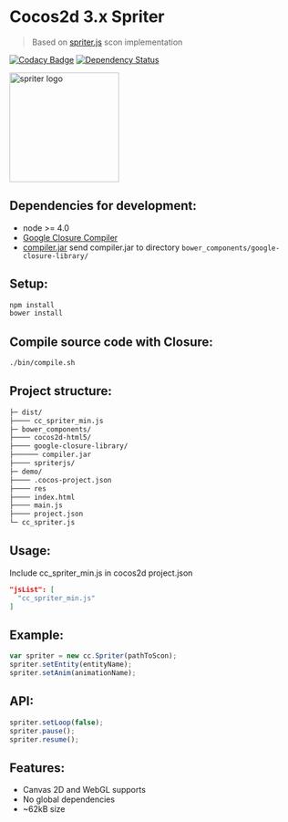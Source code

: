 # Cocos2d 3.x Spriter
> Based on [spriter.js](https://github.com/flyover/spriter.js) scon implementation 

[![Codacy Badge](https://api.codacy.com/project/badge/Grade/4023ff166364425d805232ac1518e4d9)](https://www.codacy.com/app/qertis/cc_spriter?utm_source=github.com&amp;utm_medium=referral&amp;utm_content=qertis/cc_spriter&amp;utm_campaign=Badge_Grade)
[![Dependency Status](https://david-dm.org/qertis/cc_spriter.svg)](https://david-dm.org/qertis/cc_spriter)

<a href="http://www.brashmonkey.com/">
  <img title="spriter logo" src="https://pbs.twimg.com/profile_images/2556942741/yxn4f63yjqc74hyf2ylb.png" width="192">
</a>

Dependencies for development:
-----------------------------
* node >= 4.0
* [Google Closure Compiler](https://developers.google.com/closure/compiler/)
* [compiler.jar](http://dl.google.com/closure-compiler/compiler-latest.zip) 
send compiler.jar to directory ```bower_components/google-closure-library/```

Setup:
------
```sh
npm install
bower install
```

Compile source code with Closure:
---------------------------------
```sh
./bin/compile.sh
```

Project structure:
------------------
```sh
├─ dist/
├──── cc_spriter_min.js
├─ bower_components/
├──── cocos2d-html5/
├──── google-closure-library/
├────── compiler.jar
├──── spriterjs/
├─ demo/
├──── .cocos-project.json
├──── res
├──── index.html
├──── main.js
├──── project.json
└─ cc_spriter.js
```

Usage:
------
Include cc_spriter_min.js in cocos2d project.json
```json
"jsList": [
  "cc_spriter_min.js"
]
```  

Example:
--------
```js
var spriter = new cc.Spriter(pathToScon);
spriter.setEntity(entityName);
spriter.setAnim(animationName);
```

API:
----
```js
spriter.setLoop(false);
spriter.pause();
spriter.resume();
```

Features:
---------
* Canvas 2D and WebGL supports
* No global dependencies
* ~62kB size
